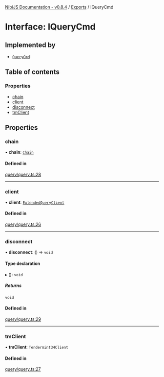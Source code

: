 [NibiJS Documentation - v0.8.4](../README.md) / [Exports](../README.md) / IQueryCmd

# Interface: IQueryCmd

## Implemented by

- [`QueryCmd`](../classes/QueryCmd.md)

## Table of contents

### Properties

- [chain](IQueryCmd.md#chain)
- [client](IQueryCmd.md#client)
- [disconnect](IQueryCmd.md#disconnect)
- [tmClient](IQueryCmd.md#tmclient)

## Properties

### chain

• **chain**: [`Chain`](Chain.md)

#### Defined in

[query/query.ts:28](https://github.com/NibiruChain/ts-sdk/blob/fd87694/packages/nibijs/src/query/query.ts#L28)

___

### client

• **client**: [`ExtendedQueryClient`](../README.md#extendedqueryclient)

#### Defined in

[query/query.ts:26](https://github.com/NibiruChain/ts-sdk/blob/fd87694/packages/nibijs/src/query/query.ts#L26)

___

### disconnect

• **disconnect**: () => `void`

#### Type declaration

▸ (): `void`

##### Returns

`void`

#### Defined in

[query/query.ts:29](https://github.com/NibiruChain/ts-sdk/blob/fd87694/packages/nibijs/src/query/query.ts#L29)

___

### tmClient

• **tmClient**: `Tendermint34Client`

#### Defined in

[query/query.ts:27](https://github.com/NibiruChain/ts-sdk/blob/fd87694/packages/nibijs/src/query/query.ts#L27)
